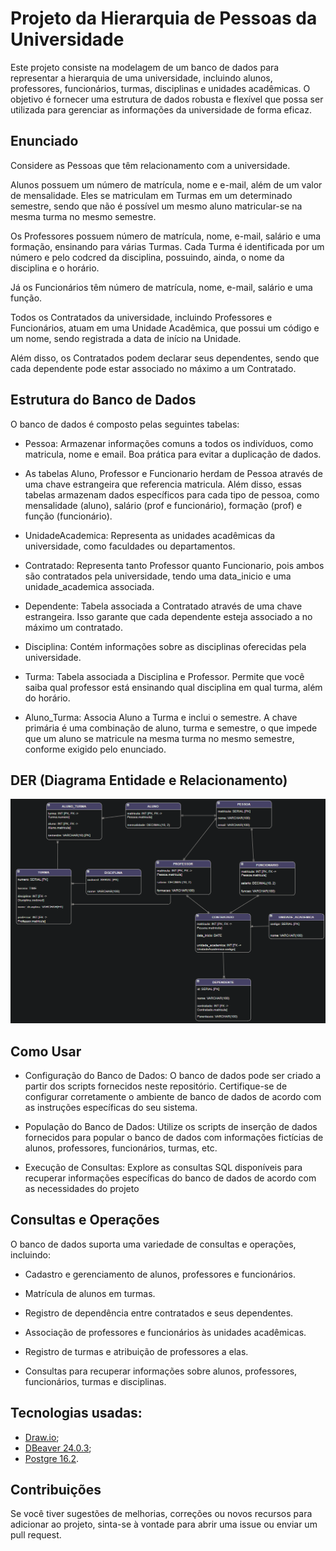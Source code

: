 # Projeto da Hierarquia de Pessoas da Universidade

Este projeto consiste na modelagem de um banco de dados para representar a hierarquia de uma universidade, incluindo alunos, professores, funcionários, turmas, disciplinas e unidades acadêmicas. O objetivo é fornecer uma estrutura de dados robusta e flexível que possa ser utilizada para gerenciar as informações da universidade de forma eficaz.

## Enunciado
Considere as Pessoas que têm relacionamento com a universidade.

Alunos possuem um número de matrícula, nome e e-mail, além de um valor de mensalidade. Eles se matriculam em Turmas em um determinado semestre, sendo que não é possível um mesmo aluno matricular-se na mesma turma no mesmo semestre.

Os Professores possuem número de matrícula, nome, e-mail, salário e uma formação, ensinando para várias Turmas. Cada Turma é identificada por um número e pelo codcred da disciplina, possuindo, ainda, o nome da disciplina e o horário.

Já os Funcionários têm número de matrícula, nome, e-mail, salário e uma função.

Todos os Contratados da universidade, incluindo Professores e Funcionários, atuam em uma Unidade Acadêmica, que possui um código e um nome, sendo registrada a data de início na Unidade.

Além disso, os Contratados podem declarar seus dependentes, sendo que cada dependente pode estar associado no máximo a um Contratado.

## Estrutura do Banco de Dados
O banco de dados é composto pelas seguintes tabelas:

- Pessoa: Armazenar informações comuns a todos os indivíduos, como matricula, nome e email. Boa prática para evitar a duplicação de dados.

- As tabelas Aluno, Professor e Funcionario herdam de Pessoa através de uma chave estrangeira que referencia matricula. Além disso, essas tabelas armazenam dados específicos para cada tipo de pessoa, como mensalidade (aluno), salário (prof e funcionário), formação (prof) e função (funcionário).

- UnidadeAcademica: Representa as unidades acadêmicas da universidade, como faculdades ou departamentos.

- Contratado: Representa tanto Professor quanto Funcionario, pois ambos são contratados pela universidade, tendo uma data_inicio e uma unidade_academica associada.

- Dependente: Tabela associada a Contratado através de uma chave estrangeira. Isso garante que cada dependente esteja associado a no máximo um contratado. 

- Disciplina: Contém informações sobre as disciplinas oferecidas pela universidade.

- Turma: Tabela associada a Disciplina e Professor. Permite que você saiba qual professor está ensinando qual disciplina em qual turma, além do horário.

- Aluno_Turma: Associa Aluno a Turma e inclui o semestre. A chave primária é uma combinação de aluno, turma e semestre, o que impede que um aluno se matricule na mesma turma no mesmo semestre, conforme exigido pelo enunciado.

## DER (Diagrama Entidade e Relacionamento)
![alt text](image-1.png)

## Como Usar
- Configuração do Banco de Dados: O banco de dados pode ser criado a partir dos scripts fornecidos neste repositório. Certifique-se de configurar corretamente o ambiente de banco de dados de acordo com as instruções específicas do seu sistema.

- População do Banco de Dados: Utilize os scripts de inserção de dados fornecidos para popular o banco de dados com informações fictícias de alunos, professores, funcionários, turmas, etc.

- Execução de Consultas: Explore as consultas SQL disponíveis para recuperar informações específicas do banco de dados de acordo com as necessidades do projeto

## Consultas e Operações
O banco de dados suporta uma variedade de consultas e operações, incluindo:

- Cadastro e gerenciamento de alunos, professores e funcionários.

- Matrícula de alunos em turmas.

- Registro de dependência entre contratados e seus dependentes.

- Associação de professores e funcionários às unidades acadêmicas.

- Registro de turmas e atribuição de professores a elas.

- Consultas para recuperar informações sobre alunos, professores, funcionários, turmas e disciplinas.

## Tecnologias usadas:
- [Draw.io](https://app.diagrams.net/);
- [DBeaver 24.0.3](https://dbeaver.io/download/);
- [Postgre 16.2](https://www.postgresql.org/).

## Contribuições
Se você tiver sugestões de melhorias, correções ou novos recursos para adicionar ao projeto, sinta-se à vontade para abrir uma issue ou enviar um pull request.